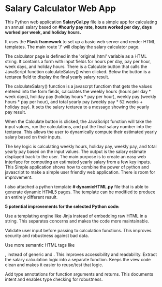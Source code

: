 # Salary Calculator Web App

This Python web application **SalaryCal.py** file  is a simple app for calculating an annual salary based on **#hourly pay rate, hours worked per day, days worked per week, and holiday hours.**

It uses the **Flask framework** to set up a basic web server and render HTML templates. The main route '/' will display the salary calculator page.

The calculator page is defined in the 'original_html' variable as a HTML string. It contains a form with input fields for hours per day, pay per hour, week days, and holiday hours. There is a Calculate button that calls the JavaScript function calculateSalary() when clicked. Below the button is a textarea field to display the final yearly salary result.

The calculateSalary() function is a javascrpt functiom that gets the values entered into the form fields, calculates the weekly hours (hours per day * week days), holiday pay (holiday hours * pay per hour), weekly pay (weekly hours * pay per hour), and total yearly pay (weekly pay * 52 weeks + holiday pay). It sets the salary textarea to a message showing the yearly pay result.

When the Calculate button is clicked, the JavaScript function will take the input values, run the calculations, and put the final salary number into the textarea. This allows the user to dynamically compute their estimated yearly salary based on their inputs.

The key logic is calculating weekly hours, holiday pay, weekly pay, and total yearly pay based on the input values. The output is the salary estimate displayed back to the user. The main purpose is to create an easy web interface for computing an estimated yearly salary from a few key inputs.
This Simple application shows how to combine the power of python and javascript to make a simple user friendly web application. There is room for improvement. 


I also attached a python template **# dynamicHTML.py** file that is able to generate dynamic HTML5 pages. The template can be modified to produce an entirely different result. 

**5 potential improvements for the selected Python code:**

Use a templating engine like Jinja instead of embedding raw HTML in a string. This separates concerns and makes the code more maintainable.

Validate user input before passing to calculation functions. This improves security and robustness against bad data.

Use more semantic HTML tags like

, instead of generic
and . This improves accessibility and readability.
Extract the salary calculation logic into a separate function. Keeps the view code clean and makes it easier to reuse/test that logic.

Add type annotations for function arguments and returns. This documents intent and enables type checking for robustness.
